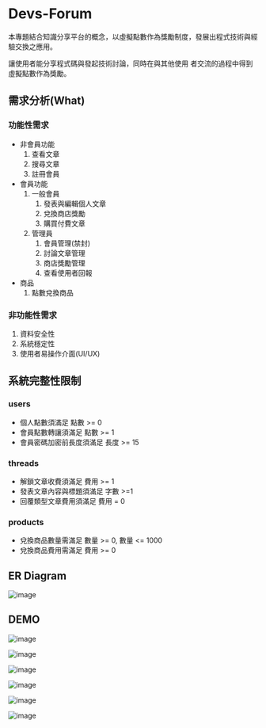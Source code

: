 # Devs-Forum
本專題結合知識分享平台的概念，以虛擬點數作為獎勵制度，發展出程式技術與經驗交換之應用。

讓使用者能分享程式碼與發起技術討論，同時在與其他使用
者交流的過程中得到虛擬點數作為獎勵。

## 需求分析(What)
### 功能性需求
- 非會員功能
  1. 查看文章
  2. 搜尋文章
  3. 註冊會員
- 會員功能
    1. 一般會員
        1. 發表與編輯個人文章
        2. 兌換商店獎勵
        3. 購買付費文章
    2. 管理員
        1. 會員管理(禁封)
        2. 討論文章管理
        3. 商店獎勵管理
        4. 查看使用者回報
- 商品
    1. 點數兌換商品
    
### 非功能性需求
1. 資料安全性
2. 系統穩定性
3. 使用者易操作介面(UI/UX)

## 系統完整性限制
### users
- 個人點數須滿足 點數 >= 0
- 會員點數轉讓須滿足 點數 >= 1
- 會員密碼加密前長度須滿足 長度 >= 15
### threads
- 解鎖文章收費須滿足 費用 >= 1
- 發表文章內容與標題須滿足 字數 >=1
- 回覆類型文章費用須滿足 費用 = 0
### products
- 兌換商品數量需滿足 數量 >= 0, 數量 <= 1000
- 兌換商品費用需滿足 費用 >= 0

## ER Diagram
![image](https://user-images.githubusercontent.com/29170077/182735057-a89e03b5-fcd8-45c9-9e83-c1cadec6026e.png)

## DEMO
![image](https://user-images.githubusercontent.com/29170077/182735360-afabda7a-ad02-42b2-89ef-ba7f42cf5e57.png)

![image](https://user-images.githubusercontent.com/29170077/182735392-fd57bf8d-2264-41d9-9230-e0414572a16b.png)

![image](https://user-images.githubusercontent.com/29170077/182735415-e7932151-159e-41f3-83aa-cf56b8bacb22.png)

![image](https://user-images.githubusercontent.com/29170077/182735472-3ddb30a0-899b-4d7a-9d21-aad933f2e953.png)

![image](https://user-images.githubusercontent.com/29170077/182735506-9d12d418-f5c7-433b-8cf7-96dab7e08fbf.png)

![image](https://user-images.githubusercontent.com/29170077/182735635-2c860bb7-f22a-414b-861e-961042161890.png)




